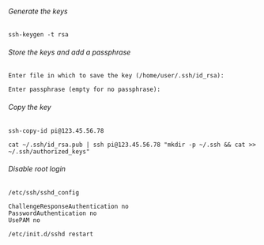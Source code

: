 ###### Generate the keys
`ssh-keygen -t rsa`

###### Store the keys and add a passphrase
`Enter file in which to save the key (/home/user/.ssh/id_rsa):`

`Enter passphrase (empty for no passphrase):`

###### Copy the key
`ssh-copy-id pi@123.45.56.78`

`cat ~/.ssh/id_rsa.pub | ssh pi@123.45.56.78 "mkdir -p ~/.ssh && cat >>  ~/.ssh/authorized_keys"`

###### Disable root login
```
/etc/ssh/sshd_config

ChallengeResponseAuthentication no
PasswordAuthentication no
UsePAM no

/etc/init.d/sshd restart
```
